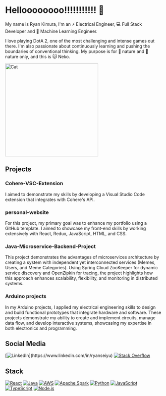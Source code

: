 # Helloooooooo!!!!!!!!!!! 👋

My name is Ryan Kimura, I'm an ⚡ Electrical Engineer, 💻 Full Stack Developer and 🤖 Machine Learning Engineer.

I love playing DotA 2, one of the most challenging and intense games out there. I'm also passionate about continuously learning and pushing the boundaries of conventional thinking. 
My purpose is for 🌳 nature and 🌱 nature only, and this is 🐱 Neko.

<img src="https://i.imgur.com/xuJpmEx.jpeg" alt="Cat" width="300"/>

## Projects

### Cohere-VSC-Extension 
I aimed to demonstrate my skills by developing a Visual Studio Code extension that integrates with Cohere's API.

### personal-website 
For this project, my primary goal was to enhance my portfolio using a GitHub template. I aimed to showcase my front-end skills by working extensively with React, Redux, JavaScript, HTML, and CSS.

### Java-Microservice-Backend-Project 
This project demonstrates the advantages of microservices architecture by creating a system with independent yet interconnected services (Memes, Users, and Meme Categories). Using Spring Cloud ZooKeeper for dynamic service discovery and OpenZipkin for tracing, the project highlights how this approach enhances scalability, flexibility, and monitoring in distributed systems.

### Arduino projects
In my Arduino projects, I applied my electrical engineering skills to design and build functional prototypes that integrate hardware and software. These projects demonstrate my ability to create and implement circuits, manage data flow, and develop interactive systems, showcasing my expertise in both electronics and programming.

## Social Media
[![LinkedIn](https://img.shields.io/badge/-ryanseiyu-blue?style=flat&logo=Linkedin&logoColor=white&link=https://www.linkedin.com/in/ryanseiyu/")](https://www.linkedin.com/in/ryanseiyu)
[![Stack Overflow](https://img.shields.io/badge/-ryanseiyu-orange?style=flat&logo=StackOverflow&logoColor=white&link=https://stackoverflow.com/users/22829026/ryan-seiyu)](https://stackoverflow.com/users/22829026/ryan-seiyu)

## Stack
[![React](https://img.shields.io/badge/-React-61DAFB?style=flat&logo=react&logoColor=white)](https://reactjs.org/)
[![Java](https://img.shields.io/badge/-Java-007396?style=flat&logo=java&logoColor=white)](https://www.java.com/)
[![AWS](https://img.shields.io/badge/-AWS-232F3E?style=flat&logo=amazon-aws&logoColor=white)](https://aws.amazon.com/)
[![Apache Spark](https://img.shields.io/badge/-Apache%20Spark-E25A1C?style=flat&logo=apache-spark&logoColor=white)](https://spark.apache.org/)
[![Python](https://img.shields.io/badge/-Python-3776AB?style=flat&logo=python&logoColor=white)](https://www.python.org/)
[![JavaScript](https://img.shields.io/badge/-JavaScript-F7DF1E?style=flat&logo=javascript&logoColor=black)](https://developer.mozilla.org/en-US/docs/Web/JavaScript)
[![TypeScript](https://img.shields.io/badge/-TypeScript-3178C6?style=flat&logo=typescript&logoColor=white)](https://www.typescriptlang.org/)
[![Node.js](https://img.shields.io/badge/-Node.js-339933?style=flat&logo=node.js&logoColor=white)](https://nodejs.org/)